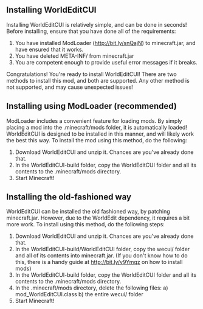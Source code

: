 Installing WorldEditCUI
-----------------------

Installing WorldEditCUI is relatively simple, and can be done in seconds!
Before installing, ensure that you have done all of the requirements:

1) You have installed ModLoader (http://bit.ly/snQajN) to minecraft.jar, 
and have ensured that it works.
2) You have deleted META-INF/ from minecraft.jar
3) You are competent enough to provide useful error messages if it breaks.

Congratulations! You're ready to install WorldEditCUI! There are two methods
to install this mod, and both are supported. Any other method is not supported,
and may cause unexpected issues!


Installing using ModLoader (recommended)
----------------------------------------

ModLoader includes a convenient feature for loading mods. By simply placing
a mod into the .minecraft/mods folder, it is automatically loaded! WorldEditCUI
is designed to be installed in this manner, and will likely work the best
this way. To install the mod using this method, do the following:

1) Download WorldEditCUI and unzip it. Chances are you've already done that.
2) In the WorldEditCUI-build folder, copy the WorldEditCUI folder and all its
contents to the .minecraft/mods directory. 
3) Start Minecraft!


Installing the old-fashioned way
--------------------------------

WorldEditCUI can be installed the old fashioned way, by patching minecraft.jar.
However, due to the WorldEdit dependency, it requires a bit more work. To install
using this method, do the following steps:

1) Download WorldEditCUI and unzip it. Chances are you've already done that.
2) In the WorldEditCUI-build/WorldEditCUI folder, copy the wecui/ folder and all
of its contents into minecraft.jar. (If you don't know how to do this, there is
a handy guide at http://bit.ly/v9Ymqz on how to install mods)
3) In the WorldEditCUI-build folder, copy the WorldEditCUI folder and all its
contents to the .minecraft/mods directory. 
4) In the .minecraft/mods directory, delete the following files:
   a) mod_WorldEditCUI.class
   b) the entire wecui/ folder
5) Start Minecraft!
